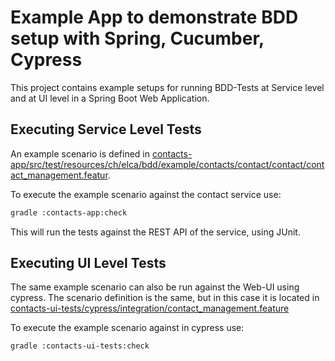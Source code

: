 # Example App to demonstrate BDD setup with Spring, Cucumber, Cypress

This project contains example setups for running BDD-Tests at Service level and at UI level in a Spring Boot Web Application.

## Executing Service Level Tests 
An example scenario is defined in [contacts-app/src/test/resources/ch/elca/bdd/example/contacts/contact/contact/contact_management.featur](contacts-app/src/test/resources/ch/elca/bdd/example/contacts/contact/contact/contact_management.feature).

To execute the example scenario against the contact service use: 
  ```bash
  gradle :contacts-app:check
  ```

This will run the tests against the REST API of the service, using JUnit.

## Executing UI Level Tests 
The same example scenario can also be run against the Web-UI using cypress.
The scenario definition is the same, but in this case it is located in [contacts-ui-tests/cypress/integration/contact_management.feature](contacts-ui-tests/cypress/integration/contact_management.feature)

To execute the example scenario against in cypress use: 
  ```bash
  gradle :contacts-ui-tests:check
  ```

